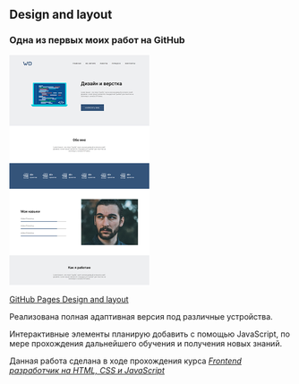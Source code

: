 ## Design and layout
### Одна из первых моих работ  на GitHub  

![screenshot](README/Design-and-layout_.png)

[GitHub Pages Design and layout](https://vsamura.github.io/Design-and-layout/)

Реализована полная адаптивная версия под различные устройства.  

Интерактивные элементы планирую добавить с помощью JavaScript, по мере прохождения дальнейшего обучения и получения новых знаний.    

Данная работа сделана в ходе прохождения курса [*Frontend разработчик на HTML, CSS и JavaScript*](https://stepik.org/course/113402)  
